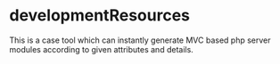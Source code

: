 # developmentResources

This is a case tool which can instantly generate MVC based php server modules according to given attributes and details.

